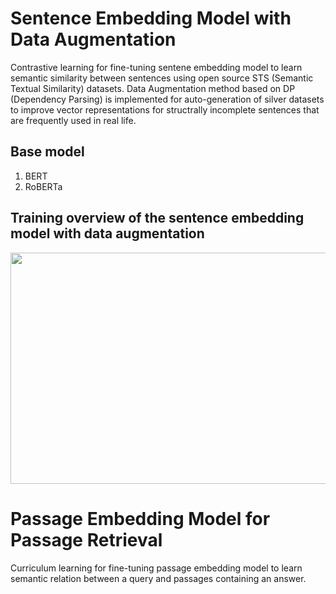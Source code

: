 # Sentence Embedding Model with Data Augmentation 
Contrastive learning for fine-tuning sentene embedding model to learn semantic similarity between sentences using open source STS (Semantic Textual Similarity) datasets.
Data Augmentation method based on DP (Dependency Parsing) is implemented for auto-generation of silver datasets to improve vector representations for structrally incomplete sentences that are frequently used in real life.


## Base model 
  1. BERT 
  2. RoBERTa

## Training overview of the sentence embedding model with data augmentation


<img src="https://user-images.githubusercontent.com/73643391/214560101-87ef8f2c-30f1-40a5-b624-18c2cf482ab1.PNG"  width="700" height="370">


# Passage Embedding Model for Passage Retrieval
Curriculum learning for fine-tuning passage embedding model to learn semantic relation between a query and passages containing an answer. 
